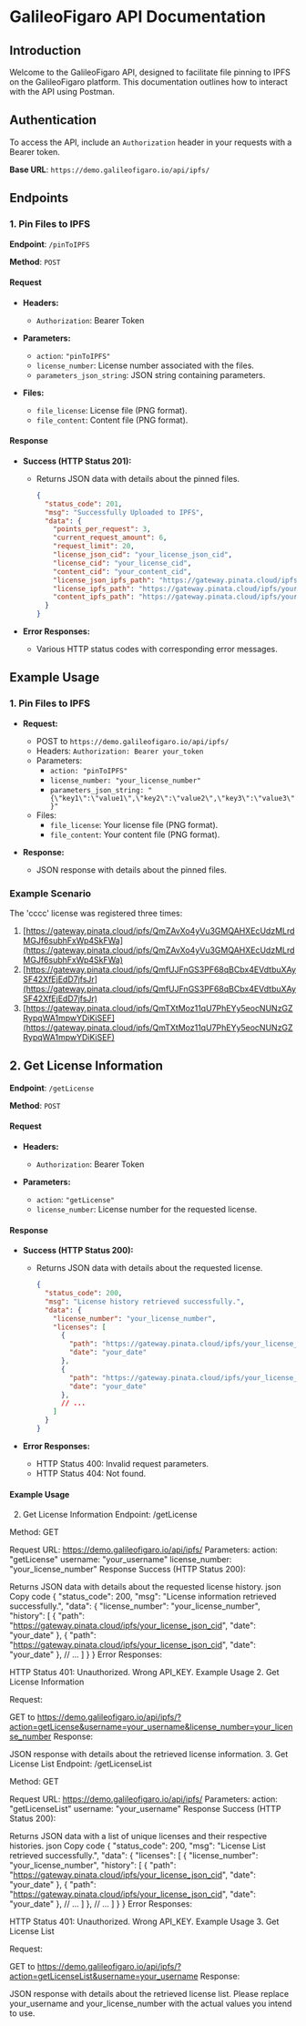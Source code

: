 # GalileoFigaro API Documentation

## Introduction

Welcome to the GalileoFigaro API, designed to facilitate file pinning to IPFS on the GalileoFigaro platform. This documentation outlines how to interact with the API using Postman.

## Authentication

To access the API, include an `Authorization` header in your requests with a Bearer token.

**Base URL**: `https://demo.galileofigaro.io/api/ipfs/`

## Endpoints

### 1. Pin Files to IPFS

**Endpoint**: `/pinToIPFS`

**Method**: `POST`

#### Request

- **Headers:**
  - `Authorization`: Bearer Token

- **Parameters:**
  - `action`: `"pinToIPFS"`
  - `license_number`: License number associated with the files.
  - `parameters_json_string`: JSON string containing parameters.

- **Files:**
  - `file_license`: License file (PNG format).
  - `file_content`: Content file (PNG format).

#### Response

- **Success (HTTP Status 201):**
  - Returns JSON data with details about the pinned files.
    ```json
    {
      "status_code": 201,
      "msg": "Successfully Uploaded to IPFS",
      "data": {
        "points_per_request": 3,
        "current_request_amount": 6,
        "request_limit": 20,
        "license_json_cid": "your_license_json_cid",
        "license_cid": "your_license_cid",
        "content_cid": "your_content_cid",
        "license_json_ipfs_path": "https://gateway.pinata.cloud/ipfs/your_license_json_cid",
        "license_ipfs_path": "https://gateway.pinata.cloud/ipfs/your_license_cid",
        "content_ipfs_path": "https://gateway.pinata.cloud/ipfs/your_content_cid"
      }
    }
    ```

- **Error Responses:**
  - Various HTTP status codes with corresponding error messages.

## Example Usage

### 1. Pin Files to IPFS

- **Request:**
  - POST to `https://demo.galileofigaro.io/api/ipfs/`
  - Headers: `Authorization: Bearer your_token`
  - Parameters:
    - `action: "pinToIPFS"`
    - `license_number: "your_license_number"`
    - `parameters_json_string: "{\"key1\":\"value1\",\"key2\":\"value2\",\"key3\":\"value3\"}"`
  - Files:
    - `file_license`: Your license file (PNG format).
    - `file_content`: Your content file (PNG format).

- **Response:**
  - JSON response with details about the pinned files.
 
### Example Scenario

The 'cccc' license was registered three times:

1. [https://gateway.pinata.cloud/ipfs/QmZAvXo4yVu3GMQAHXEcUdzMLrdMGJf6subhFxWp4SkFWa](https://gateway.pinata.cloud/ipfs/QmZAvXo4yVu3GMQAHXEcUdzMLrdMGJf6subhFxWp4SkFWa)
2. [https://gateway.pinata.cloud/ipfs/QmfUJFnGS3PF68qBCbx4EVdtbuXAySF42XfEjEdD7jfsJr](https://gateway.pinata.cloud/ipfs/QmfUJFnGS3PF68qBCbx4EVdtbuXAySF42XfEjEdD7jfsJr)
3. [https://gateway.pinata.cloud/ipfs/QmTXtMoz11qU7PhEYy5eocNUNzGZRypqWA1mpwYDiKiSEF](https://gateway.pinata.cloud/ipfs/QmTXtMoz11qU7PhEYy5eocNUNzGZRypqWA1mpwYDiKiSEF)

## 2. Get License Information

**Endpoint**: `/getLicense`

**Method**: `POST`

#### Request

- **Headers:**
  - `Authorization`: Bearer Token

- **Parameters:**
  - `action`: `"getLicense"`
  - `license_number`: License number for the requested license.

#### Response

- **Success (HTTP Status 200):**
  - Returns JSON data with details about the requested license.
    ```json
    {
      "status_code": 200,
      "msg": "License history retrieved successfully.",
      "data": {
        "license_number": "your_license_number",
        "licenses": [
          {
            "path": "https://gateway.pinata.cloud/ipfs/your_license_json_cid",
            "date": "your_date"
          },
          {
            "path": "https://gateway.pinata.cloud/ipfs/your_license_json_cid",
            "date": "your_date"
          },
          // ...
        ]
      }
    }
    ```

- **Error Responses:**
  - HTTP Status 400: Invalid request parameters.
  - HTTP Status 404: Not found.

#### Example Usage

2. Get License Information
Endpoint: /getLicense

Method: GET

Request
URL:
https://demo.galileofigaro.io/api/ipfs/
Parameters:
action: "getLicense"
username: "your_username"
license_number: "your_license_number"
Response
Success (HTTP Status 200):

Returns JSON data with details about the requested license history.
json
Copy code
{
  "status_code": 200,
  "msg": "License information retrieved successfully.",
  "data": {
    "license_number": "your_license_number",
    "history": [
      {
        "path": "https://gateway.pinata.cloud/ipfs/your_license_json_cid",
        "date": "your_date"
      },
      {
        "path": "https://gateway.pinata.cloud/ipfs/your_license_json_cid",
        "date": "your_date"
      },
      // ...
    ]
  }
}
Error Responses:

HTTP Status 401: Unauthorized. Wrong API_KEY.
Example Usage
2. Get License Information

Request:

GET to https://demo.galileofigaro.io/api/ipfs/?action=getLicense&username=your_username&license_number=your_license_number
Response:

JSON response with details about the retrieved license information.
3. Get License List
Endpoint: /getLicenseList

Method: GET

Request
URL:
https://demo.galileofigaro.io/api/ipfs/
Parameters:
action: "getLicenseList"
username: "your_username"
Response
Success (HTTP Status 200):

Returns JSON data with a list of unique licenses and their respective histories.
json
Copy code
{
  "status_code": 200,
  "msg": "License List retrieved successfully.",
  "data": {
    "licenses": [
      {
        "license_number": "your_license_number",
        "history": [
          {
            "path": "https://gateway.pinata.cloud/ipfs/your_license_json_cid",
            "date": "your_date"
          },
          {
            "path": "https://gateway.pinata.cloud/ipfs/your_license_json_cid",
            "date": "your_date"
          },
          // ...
        ]
      },
      // ...
    ]
  }
}
Error Responses:

HTTP Status 401: Unauthorized. Wrong API_KEY.
Example Usage
3. Get License List

Request:

GET to https://demo.galileofigaro.io/api/ipfs/?action=getLicenseList&username=your_username
Response:

JSON response with details about the retrieved license list.
Please replace your_username and your_license_number with the actual values you intend to use.
